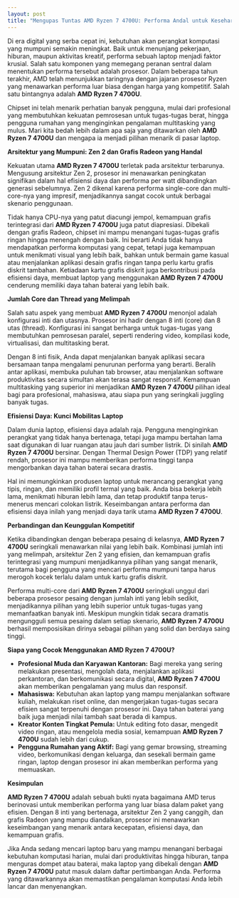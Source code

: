 ```yaml
---
layout: post
title: "Mengupas Tuntas AMD Ryzen 7 4700U: Performa Andal untuk Keseharian dan Produktivitas"
---
```


Di era digital yang serba cepat ini, kebutuhan akan perangkat komputasi yang mumpuni semakin meningkat. Baik untuk menunjang pekerjaan, hiburan, maupun aktivitas kreatif, performa sebuah laptop menjadi faktor krusial. Salah satu komponen yang memegang peranan sentral dalam menentukan performa tersebut adalah prosesor. Dalam beberapa tahun terakhir, AMD telah menunjukkan taringnya dengan jajaran prosesor Ryzen yang menawarkan performa luar biasa dengan harga yang kompetitif. Salah satu bintangnya adalah **AMD Ryzen 7 4700U**.

Chipset ini telah menarik perhatian banyak pengguna, mulai dari profesional yang membutuhkan kekuatan pemrosesan untuk tugas-tugas berat, hingga pengguna rumahan yang menginginkan pengalaman multitasking yang mulus. Mari kita bedah lebih dalam apa saja yang ditawarkan oleh **AMD Ryzen 7 4700U** dan mengapa ia menjadi pilihan menarik di pasar laptop.

**Arsitektur yang Mumpuni: Zen 2 dan Grafis Radeon yang Handal**

Kekuatan utama **AMD Ryzen 7 4700U** terletak pada arsitektur terbarunya. Mengusung arsitektur Zen 2, prosesor ini menawarkan peningkatan signifikan dalam hal efisiensi daya dan performa per watt dibandingkan generasi sebelumnya. Zen 2 dikenal karena performa single-core dan multi-core-nya yang impresif, menjadikannya sangat cocok untuk berbagai skenario penggunaan.

Tidak hanya CPU-nya yang patut diacungi jempol, kemampuan grafis terintegrasi dari **AMD Ryzen 7 4700U** juga patut diapresiasi. Dibekali dengan grafis Radeon, chipset ini mampu menangani tugas-tugas grafis ringan hingga menengah dengan baik. Ini berarti Anda tidak hanya mendapatkan performa komputasi yang cepat, tetapi juga kemampuan untuk menikmati visual yang lebih baik, bahkan untuk bermain game kasual atau menjalankan aplikasi desain grafis ringan tanpa perlu kartu grafis diskrit tambahan. Ketiadaan kartu grafis diskrit juga berkontribusi pada efisiensi daya, membuat laptop yang menggunakan **AMD Ryzen 7 4700U** cenderung memiliki daya tahan baterai yang lebih baik.

**Jumlah Core dan Thread yang Melimpah**

Salah satu aspek yang membuat **AMD Ryzen 7 4700U** menonjol adalah konfigurasi inti dan utasnya. Prosesor ini hadir dengan 8 inti (core) dan 8 utas (thread). Konfigurasi ini sangat berharga untuk tugas-tugas yang membutuhkan pemrosesan paralel, seperti rendering video, kompilasi kode, virtualisasi, dan multitasking berat.

Dengan 8 inti fisik, Anda dapat menjalankan banyak aplikasi secara bersamaan tanpa mengalami penurunan performa yang berarti. Beralih antar aplikasi, membuka puluhan tab browser, atau menjalankan software produktivitas secara simultan akan terasa sangat responsif. Kemampuan multitasking yang superior ini menjadikan **AMD Ryzen 7 4700U** pilihan ideal bagi para profesional, mahasiswa, atau siapa pun yang seringkali juggling banyak tugas.

**Efisiensi Daya: Kunci Mobilitas Laptop**

Dalam dunia laptop, efisiensi daya adalah raja. Pengguna menginginkan perangkat yang tidak hanya bertenaga, tetapi juga mampu bertahan lama saat digunakan di luar ruangan atau jauh dari sumber listrik. Di sinilah **AMD Ryzen 7 4700U** bersinar. Dengan Thermal Design Power (TDP) yang relatif rendah, prosesor ini mampu memberikan performa tinggi tanpa mengorbankan daya tahan baterai secara drastis.

Hal ini memungkinkan produsen laptop untuk merancang perangkat yang tipis, ringan, dan memiliki profil termal yang baik. Anda bisa bekerja lebih lama, menikmati hiburan lebih lama, dan tetap produktif tanpa terus-menerus mencari colokan listrik. Keseimbangan antara performa dan efisiensi daya inilah yang menjadi daya tarik utama **AMD Ryzen 7 4700U**.

**Perbandingan dan Keunggulan Kompetitif**

Ketika dibandingkan dengan beberapa pesaing di kelasnya, **AMD Ryzen 7 4700U** seringkali menawarkan nilai yang lebih baik. Kombinasi jumlah inti yang melimpah, arsitektur Zen 2 yang efisien, dan kemampuan grafis terintegrasi yang mumpuni menjadikannya pilihan yang sangat menarik, terutama bagi pengguna yang mencari performa mumpuni tanpa harus merogoh kocek terlalu dalam untuk kartu grafis diskrit.

Performa multi-core dari **AMD Ryzen 7 4700U** seringkali unggul dari beberapa prosesor pesaing dengan jumlah inti yang lebih sedikit, menjadikannya pilihan yang lebih superior untuk tugas-tugas yang memanfaatkan banyak inti. Meskipun mungkin tidak secara dramatis mengungguli semua pesaing dalam setiap skenario, **AMD Ryzen 7 4700U** berhasil memposisikan dirinya sebagai pilihan yang solid dan berdaya saing tinggi.

**Siapa yang Cocok Menggunakan AMD Ryzen 7 4700U?**

*   **Profesional Muda dan Karyawan Kantoran:** Bagi mereka yang sering melakukan presentasi, mengolah data, menjalankan aplikasi perkantoran, dan berkomunikasi secara digital, **AMD Ryzen 7 4700U** akan memberikan pengalaman yang mulus dan responsif.
*   **Mahasiswa:** Kebutuhan akan laptop yang mampu menjalankan software kuliah, melakukan riset online, dan mengerjakan tugas-tugas secara efisien sangat terpenuhi dengan prosesor ini. Daya tahan baterai yang baik juga menjadi nilai tambah saat berada di kampus.
*   **Kreator Konten Tingkat Pemula:** Untuk editing foto dasar, mengedit video ringan, atau mengelola media sosial, kemampuan **AMD Ryzen 7 4700U** sudah lebih dari cukup.
*   **Pengguna Rumahan yang Aktif:** Bagi yang gemar browsing, streaming video, berkomunikasi dengan keluarga, dan sesekali bermain game ringan, laptop dengan prosesor ini akan memberikan performa yang memuaskan.

**Kesimpulan**

**AMD Ryzen 7 4700U** adalah sebuah bukti nyata bagaimana AMD terus berinovasi untuk memberikan performa yang luar biasa dalam paket yang efisien. Dengan 8 inti yang bertenaga, arsitektur Zen 2 yang canggih, dan grafis Radeon yang mampu diandalkan, prosesor ini menawarkan keseimbangan yang menarik antara kecepatan, efisiensi daya, dan kemampuan grafis.

Jika Anda sedang mencari laptop baru yang mampu menangani berbagai kebutuhan komputasi harian, mulai dari produktivitas hingga hiburan, tanpa menguras dompet atau baterai, maka laptop yang dibekali dengan **AMD Ryzen 7 4700U** patut masuk dalam daftar pertimbangan Anda. Performa yang ditawarkannya akan memastikan pengalaman komputasi Anda lebih lancar dan menyenangkan.
